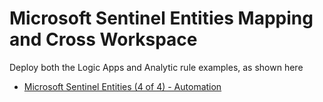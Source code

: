 # Microsoft Sentinel Entities Mapping and Cross Workspace

Deploy both the Logic Apps and Analytic rule examples, as shown here

 - [Microsoft Sentinel Entities (4 of 4) - Automation](https://thealistairross0.wordpress.com/2023/07/13/microsoft-sentinel-entities-4-of-4-automation)